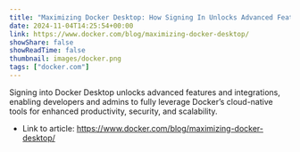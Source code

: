 ```yaml
---
title: "Maximizing Docker Desktop: How Signing In Unlocks Advanced Features"
date: 2024-11-04T14:25:54+00:00
link: https://www.docker.com/blog/maximizing-docker-desktop/
showShare: false
showReadTime: false
thumbnail: images/docker.png
tags: ["docker.com"]
---
```

Signing into Docker Desktop unlocks advanced features and integrations, enabling developers and admins to fully leverage Docker’s cloud-native tools for enhanced productivity, security, and scalability.

- Link to article: https://www.docker.com/blog/maximizing-docker-desktop/